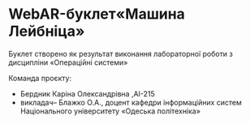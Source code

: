 # WebAR-буклет«Машина Лейбніца» 
Буклет створено як результат виконання лабораторної роботи з дисципліни «Операційні системи»

Команда проєкту:
+  Бердник Каріна Олександрівна ,АІ-215 
+ викладач– Блажко О.А., доцент кафедри інформаційних систем Національного університету «Одеська політехніка»
